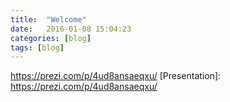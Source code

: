 ```yaml
---
title:  "Welcome"
date:   2016-01-08 15:04:23
categories: [blog]
tags: [blog]
---
```

https://prezi.com/p/4ud8ansaeqxu/
[Presentation]:      https://prezi.com/p/4ud8ansaeqxu/
